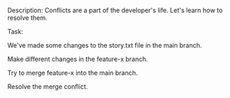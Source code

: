Description: Conflicts are a part of the developer's life. Let's learn how to resolve them.

Task:

We've made some changes to the story.txt file in the main branch.

Make different changes in the feature-x branch.

Try to merge feature-x into the main branch.

Resolve the merge conflict.
